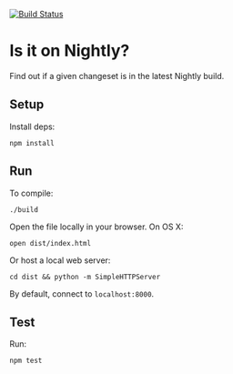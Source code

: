 [![Build
Status](https://travis-ci.org/mcomella/is-it-in-nightly.svg?branch=master)](https://travis-ci.org/mcomella/is-it-in-nightly)

# Is it on Nightly?
Find out if a given changeset is in the latest Nightly build.

## Setup
Install deps:

    npm install

## Run
To compile:

    ./build

Open the file locally in your browser. On OS X:

    open dist/index.html

Or host a local web server:

    cd dist && python -m SimpleHTTPServer

By default, connect to `localhost:8000`.

## Test
Run:

    npm test
